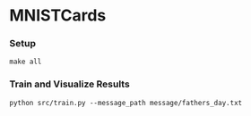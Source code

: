 # MNISTCards

### Setup
```make all```

### Train and Visualize Results
`python src/train.py --message_path message/fathers_day.txt`
